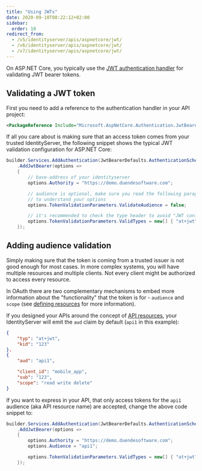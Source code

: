 ```yaml
---
title: "Using JWTs"
date: 2020-09-10T08:22:12+02:00
sidebar:
  order: 10
redirect_from:
  - /v5/identityserver/apis/aspnetcore/jwt/
  - /v6/identityserver/apis/aspnetcore/jwt/
  - /v7/identityserver/apis/aspnetcore/jwt/
---
```


On ASP.NET Core, you typically use the [JWT authentication handler](https://www.nuget.org/packages/Microsoft.AspNetCore.Authentication.JwtBearer) for validating JWT bearer tokens.

## Validating a JWT token
First you need to add a reference to the authentication handler in your API project:

```xml
<PackageReference Include="Microsoft.AspNetCore.Authentication.JwtBearer" />
```

If all you care about is making sure that an access token comes from your trusted IdentityServer, the following snippet shows the typical JWT validation configuration for ASP.NET Core:

```cs
builder.Services.AddAuthentication(JwtBearerDefaults.AuthenticationScheme)
    .AddJwtBearer(options =>
    {
        // base-address of your identityserver
        options.Authority = "https://demo.duendesoftware.com";

        // audience is optional, make sure you read the following paragraphs
        // to understand your options
        options.TokenValidationParameters.ValidateAudience = false;

        // it's recommended to check the type header to avoid "JWT confusion" attacks
        options.TokenValidationParameters.ValidTypes = new[] { "at+jwt" };
    });
```

## Adding audience validation
Simply making sure that the token is coming from a trusted issuer is not good enough for most cases.
In more complex systems, you will have multiple resources and multiple clients. Not every client might be authorized to access every resource.

In OAuth there are two complementary mechanisms to embed more information about the "functionality" that the token is for - `audience` and `scope` (see [defining resources](/identityserver/fundamentals/resources/api-resources/) for more information).

If you designed your APIs around the concept of [API resources](/identityserver/fundamentals/resources/api-resources/), your IdentityServer will emit the `aud` claim by default (`api1` in this example):

```json
{
    "typ": "at+jwt",
    "kid": "123"
}.
{
    "aud": "api1",

    "client_id": "mobile_app",
    "sub": "123",
    "scope": "read write delete"
}
```

If you want to express in your API, that only access tokens for the `api1` audience (aka API resource name) are accepted, change the above code snippet to:

```cs
builder.Services.AddAuthentication(JwtBearerDefaults.AuthenticationScheme)
    .AddJwtBearer(options =>
    {
        options.Authority = "https://demo.duendesoftware.com";
        options.Audience = "api1";

        options.TokenValidationParameters.ValidTypes = new[] { "at+jwt" };
    });
```
